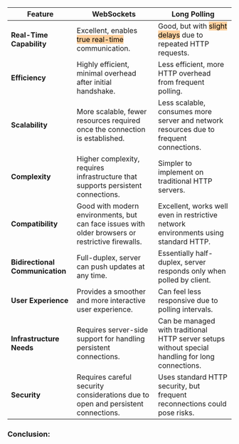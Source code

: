 
| Feature                         | WebSockets                                                                                       | Long Polling                                                                                            |
| ------------------------------- | ------------------------------------------------------------------------------------------------ | ------------------------------------------------------------------------------------------------------- |
| **Real-Time Capability**        | Excellent, enables <mark style="background: #FFB86CA6;">true real-time</mark> communication.     | Good, but with <mark style="background: #FFB86CA6;">slight delays</mark> due to repeated HTTP requests. |
| **Efficiency**                  | Highly efficient, minimal overhead after initial handshake.                                      | Less efficient, more HTTP overhead from frequent polling.                                               |
| **Scalability**                 | More scalable, fewer resources required once the connection is established.                      | Less scalable, consumes more server and network resources due to frequent connections.                  |
| **Complexity**                  | Higher complexity, requires infrastructure that supports persistent connections.                 | Simpler to implement on traditional HTTP servers.                                                       |
| **Compatibility**               | Good with modern environments, but can face issues with older browsers or restrictive firewalls. | Excellent, works well even in restrictive network environments using standard HTTP.                     |
| **Bidirectional Communication** | Full-duplex, server can push updates at any time.                                                | Essentially half-duplex, server responds only when polled by client.                                    |
| **User Experience**             | Provides a smoother and more interactive user experience.                                        | Can feel less responsive due to polling intervals.                                                      |
| **Infrastructure Needs**        | Requires server-side support for handling persistent connections.                                | Can be managed with traditional HTTP server setups without special handling for long connections.       |
| **Security**                    | Requires careful security considerations due to open and persistent connections.                 | Uses standard HTTP security, but frequent reconnections could pose risks.                               |

### Conclusion: